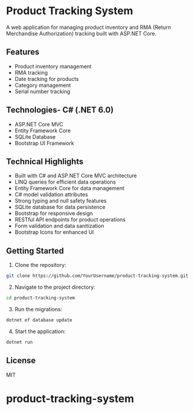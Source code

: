 # Product Tracking System

A web application for managing product inventory and RMA (Return Merchandise Authorization) tracking built with ASP.NET Core.

## Features

- Product inventory management
- RMA tracking
- Date tracking for products
- Category management
- Serial number tracking

## Technologies- C# (.NET 6.0)

- ASP.NET Core MVC
- Entity Framework Core
- SQLite Database
- Bootstrap UI Framework

## Technical Highlights

- Built with C# and ASP.NET Core MVC architecture
- LINQ queries for efficient data operations
- Entity Framework Core for data management
- C# model validation attributes
- Strong typing and null safety features
- SQLite database for data persistence
- Bootstrap for responsive design
- RESTful API endpoints for product operations
- Form validation and data sanitization
- Bootstrap Icons for enhanced UI

## Getting Started

1. Clone the repository:

```bash
git clone https://github.com/YourUsername/product-tracking-system.git
```

2. Navigate to the project directory:

```bash
cd product-tracking-system
```

3. Run the migrations:

```bash
dotnet ef database update
```

4. Start the application:

```bash
dotnet run
```

## License

MIT

# product-tracking-system
